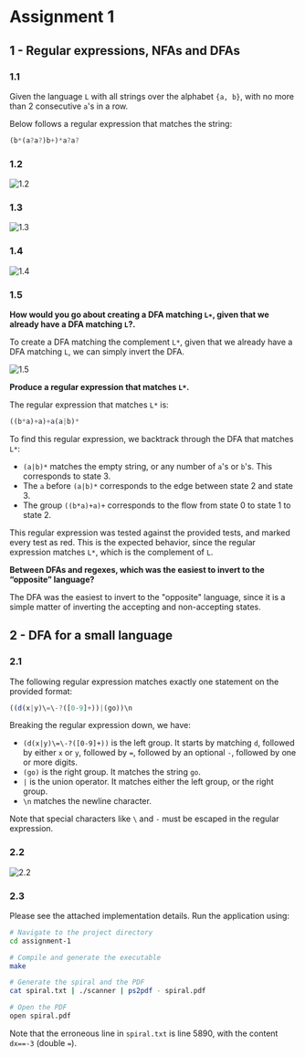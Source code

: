 # Assignment 1

## 1 - Regular expressions, NFAs and DFAs

### 1.1

Given the language `L` with all strings over the alphabet `{a, b}`, with no more than 2 consecutive `a`'s in a row.

Below follows a regular expression that matches the string:

```ts
(b*(a?a?)b+)*a?a?
```

### 1.2

![1.2](./assets/1-2.jpeg)

### 1.3

![1.3](./assets/1-3.jpeg)

### 1.4

![1.4](./assets/1-4.jpeg)

### 1.5

**How would you go about creating a DFA matching `L∗`, given that we already have a DFA matching `L`?.**

To create a DFA matching the complement `L*`, given that we already have a DFA matching `L`, we can simply invert the DFA.

![1.5](./assets/1-5.jpeg)

**Produce a regular expression that matches `L*`.**

The regular expression that matches `L*` is:

```ts
((b*a)+a)+a(a|b)*
```

To find this regular expression, we backtrack through the DFA that matches `L*`:

- `(a|b)*` matches the empty string, or any number of `a`'s or `b`'s. This corresponds to state 3.
- The `a` before `(a|b)*` corresponds to the edge between state 2 and state 3.
- The group `((b*a)+a)+` corresponds to the flow from state 0 to state 1 to state 2.

This regular expression was tested against the provided tests, and marked every test as red. This is the expected behavior, since the regular expression matches `L*`, which is the complement of `L`.

**Between DFAs and regexes, which was the easiest to invert to the “opposite” language?**

The DFA was the easiest to invert to the "opposite" language, since it is a simple matter of inverting the accepting and non-accepting states.

## 2 - DFA for a small language

### 2.1

The following regular expression matches exactly one statement on the provided format:

```ts
((d(x|y)\=\-?([0-9]+))|(go))\n
```

Breaking the regular expression down, we have:

- `(d(x|y)\=\-?([0-9]+))` is the left group. It starts by matching `d`, followed by either `x` or `y`, followed by `=`, followed by an optional `-`, followed by one or more digits.
- `(go)` is the right group. It matches the string `go`.
- `|` is the union operator. It matches either the left group, or the right group.
- `\n` matches the newline character.

Note that special characters like `\` and `-` must be escaped in the regular expression.

### 2.2

![2.2](./assets/2-2.jpeg)

### 2.3

Please see the attached implementation details. Run the application using:

```sh
# Navigate to the project directory
cd assignment-1

# Compile and generate the executable
make

# Generate the spiral and the PDF
cat spiral.txt | ./scanner | ps2pdf - spiral.pdf

# Open the PDF
open spiral.pdf
```

Note that the erroneous line in `spiral.txt` is line 5890, with the content `dx==-3` (double `=`).
